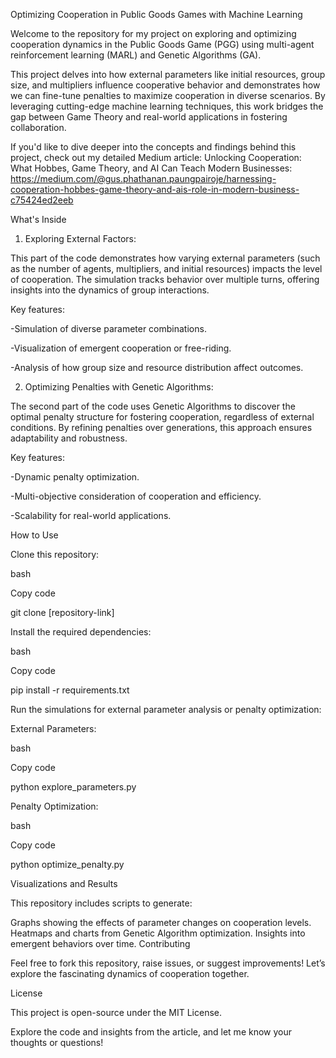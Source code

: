 Optimizing Cooperation in Public Goods Games with Machine Learning

Welcome to the repository for my project on exploring and optimizing cooperation dynamics in the Public Goods Game (PGG) using multi-agent reinforcement learning (MARL) and Genetic Algorithms (GA).

This project delves into how external parameters like initial resources, group size, and multipliers influence cooperative behavior and demonstrates how we can fine-tune penalties to maximize cooperation in diverse scenarios. By leveraging cutting-edge machine learning techniques, this work bridges the gap between Game Theory and real-world applications in fostering collaboration.

If you'd like to dive deeper into the concepts and findings behind this project, check out my detailed Medium article:
Unlocking Cooperation: What Hobbes, Game Theory, and AI Can Teach Modern Businesses: https://medium.com/@gus.phathanan.paungpairoje/harnessing-cooperation-hobbes-game-theory-and-ais-role-in-modern-business-c75424ed2eeb

What's Inside
1. Exploring External Factors:
   
This part of the code demonstrates how varying external parameters (such as the number of agents, multipliers, and initial resources) impacts the level of cooperation. The simulation tracks behavior over multiple turns, offering insights into the dynamics of group interactions.

Key features:

-Simulation of diverse parameter combinations.

-Visualization of emergent cooperation or free-riding.

-Analysis of how group size and resource distribution affect outcomes.

2. Optimizing Penalties with Genetic Algorithms:
   
The second part of the code uses Genetic Algorithms to discover the optimal penalty structure for fostering cooperation, regardless of external conditions. By refining penalties over generations, this approach ensures adaptability and robustness.

Key features:

-Dynamic penalty optimization.

-Multi-objective consideration of cooperation and efficiency.

-Scalability for real-world applications.


How to Use

Clone this repository:

bash

Copy code

git clone [repository-link]

Install the required dependencies:

bash

Copy code

pip install -r requirements.txt

Run the simulations for external parameter analysis or penalty optimization:

External Parameters:

bash

Copy code

python explore_parameters.py

Penalty Optimization:

bash

Copy code

python optimize_penalty.py

Visualizations and Results

This repository includes scripts to generate:

Graphs showing the effects of parameter changes on cooperation levels.
Heatmaps and charts from Genetic Algorithm optimization.
Insights into emergent behaviors over time.
Contributing

Feel free to fork this repository, raise issues, or suggest improvements! Let’s explore the fascinating dynamics of cooperation together.

License

This project is open-source under the MIT License.

Explore the code and insights from the article, and let me know your thoughts or questions! 
